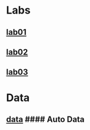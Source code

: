 

# Labs
## [lab01](lab01.Rmd)
## [lab02](lab02.Rmd)
## [lab03](lab03.Rmd)
# Data
## [data](data/Auto.data) #### Auto Data
